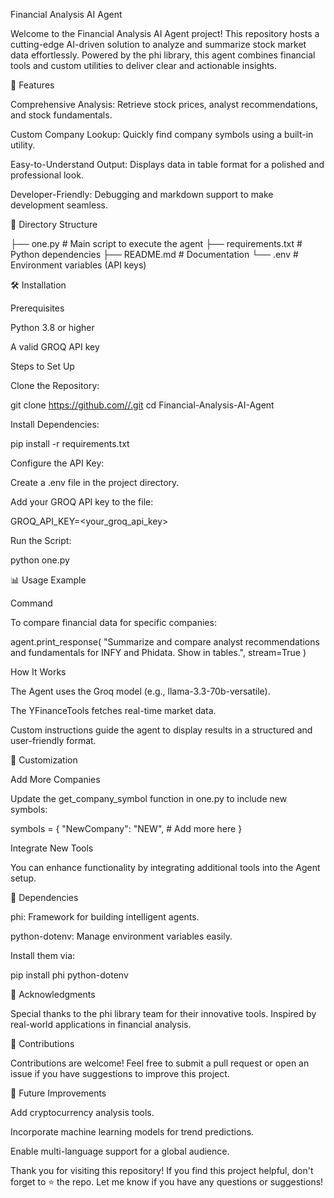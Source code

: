 Financial Analysis AI Agent

Welcome to the Financial Analysis AI Agent project! This repository hosts a cutting-edge AI-driven solution to analyze and summarize stock market data effortlessly. Powered by the phi library, this agent combines financial tools and custom utilities to deliver clear and actionable insights.

🚀 Features

Comprehensive Analysis: Retrieve stock prices, analyst recommendations, and stock fundamentals.

Custom Company Lookup: Quickly find company symbols using a built-in utility.

Easy-to-Understand Output: Displays data in table format for a polished and professional look.

Developer-Friendly: Debugging and markdown support to make development seamless.

📂 Directory Structure

├── one.py              # Main script to execute the agent
├── requirements.txt    # Python dependencies
├── README.md           # Documentation
└── .env                # Environment variables (API keys)

🛠️ Installation

Prerequisites

Python 3.8 or higher

A valid GROQ API key

Steps to Set Up

Clone the Repository:

git clone https://github.com//.git
cd Financial-Analysis-AI-Agent

Install Dependencies:

pip install -r requirements.txt

Configure the API Key:

Create a .env file in the project directory.

Add your GROQ API key to the file:

GROQ_API_KEY=<your_groq_api_key>

Run the Script:

python one.py

📊 Usage Example

Command

To compare financial data for specific companies:

agent.print_response(
    "Summarize and compare analyst recommendations and fundamentals for INFY and Phidata. Show in tables.",
    stream=True
)

How It Works

The Agent uses the Groq model (e.g., llama-3.3-70b-versatile).

The YFinanceTools fetches real-time market data.

Custom instructions guide the agent to display results in a structured and user-friendly format.

🧰 Customization

Add More Companies

Update the get_company_symbol function in one.py to include new symbols:

symbols = {
    "NewCompany": "NEW",  # Add more here
}

Integrate New Tools

You can enhance functionality by integrating additional tools into the Agent setup.

🔗 Dependencies

phi: Framework for building intelligent agents.

python-dotenv: Manage environment variables easily.

Install them via:

pip install phi python-dotenv

🌟 Acknowledgments

Special thanks to the phi library team for their innovative tools. Inspired by real-world applications in financial analysis.

🤝 Contributions

Contributions are welcome! Feel free to submit a pull request or open an issue if you have suggestions to improve this project.

🎯 Future Improvements

Add cryptocurrency analysis tools.

Incorporate machine learning models for trend predictions.

Enable multi-language support for a global audience.

Thank you for visiting this repository! If you find this project helpful, don't forget to ⭐ the repo. Let me know if you have any questions or suggestions!

